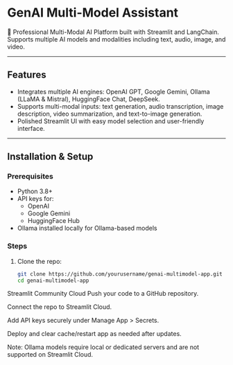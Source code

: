 # GenAI Multi-Model Assistant

🚀 Professional Multi-Modal AI Platform built with Streamlit and LangChain.  
Supports multiple AI models and modalities including text, audio, image, and video.

---

## Features

- Integrates multiple AI engines: OpenAI GPT, Google Gemini, Ollama (LLaMA & Mistral), HuggingFace Chat, DeepSeek.
- Supports multi-modal inputs: text generation, audio transcription, image description, video summarization, and text-to-image generation.
- Polished Streamlit UI with easy model selection and user-friendly interface.

---

## Installation & Setup

### Prerequisites

- Python 3.8+
- API keys for:
  - OpenAI
  - Google Gemini
  - HuggingFace Hub
- Ollama installed locally for Ollama-based models

### Steps

1. Clone the repo:

   ```bash
   git clone https://github.com/yourusername/genai-multimodel-app.git
   cd genai-multimodel-app


Streamlit Community Cloud
Push your code to a GitHub repository.

Connect the repo to Streamlit Cloud.

Add API keys securely under Manage App > Secrets.

Deploy and clear cache/restart app as needed after updates.

Note: Ollama models require local or dedicated servers and are not supported on Streamlit Cloud.
